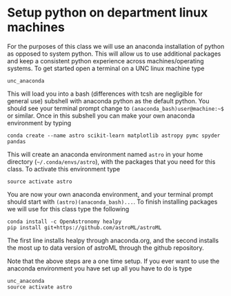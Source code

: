 # Setup python on department linux machines

For the purposes of this class we will use an anaconda installation of python as opposed to system python. This will allow us to use additional packages and keep a consistent python experience across machines/operating systems. To get started open a terminal on a UNC linux machine type

    unc_anaconda
    
This will load you into a bash (differences with tcsh are negligible for general use) subshell with anaconda python as the default python. You should see your terminal prompt change to `(anaconda_bash)user@machine:~$` or similar. Once in this subshell you can make your own anaconda environment by typing

    conda create --name astro scikit-learn matplotlib astropy pymc spyder pandas

This will create an anaconda environment named `astro` in your home directory (`~/.conda/envs/astro`), with the packages that you need for this class. To activate this environment type

    source activate astro
    
You are now your own anaconda environment, and your terminal prompt should start with `(astro)(anaconda_bash)...`. To finish installing packages we will use for this class type the following

    conda install -c OpenAstronomy healpy
    pip install git+https://github.com/astroML/astroML
    
The first line installs healpy through anaconda.org, and the second installs the most up to data version of astroML through the github repository.

Note that the above steps are a one time setup. If you ever want to use the anaconda environment you have set up all you have to do is type

    unc_anaconda
    source activate astro
